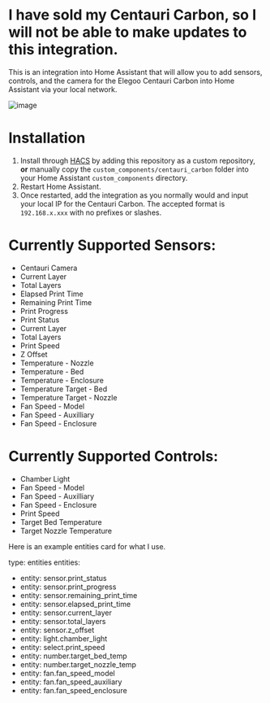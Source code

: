 # **I have sold my Centauri Carbon, so I will not be able to make updates to this integration.**

This is an integration into Home Assistant that will allow you to add sensors, controls, and the camera for the Elegoo Centauri Carbon into Home Assistant via your local network.

![image](https://github.com/user-attachments/assets/35b886d5-1a51-46b8-921e-33a7854503e6)

# **Installation**

1. Install through [HACS](https://hacs.xyz/) by adding this repository as a custom repository, **or** manually copy the `custom_components/centauri_carbon` folder into your Home Assistant `custom_components` directory.
2. Restart Home Assistant.
3. Once restarted, add the integration as you normally would and input your local IP for the Centauri Carbon. The accepted format is `192.168.x.xxx` with no prefixes or slashes.

# **Currently Supported Sensors:**

- Centauri Camera
- Current Layer
- Total Layers
- Elapsed Print Time
- Remaining Print Time
- Print Progress
- Print Status
- Current Layer
- Total Layers
- Print Speed
- Z Offset
- Temperature - Nozzle
- Temperature - Bed
- Temperature - Enclosure
- Temperature Target - Bed
- Temperature Target - Nozzle
- Fan Speed - Model
- Fan Speed - Auxilliary
- Fan Speed - Enclosure

# **Currently Supported Controls:**

- Chamber Light
- Fan Speed - Model
- Fan Speed - Auxilliary
- Fan Speed - Enclosure
- Print Speed
- Target Bed Temperature
- Target Nozzle Temperature

Here is an example entities card for what I use.

type: entities
entities:
  - entity: sensor.print_status
  - entity: sensor.print_progress
  - entity: sensor.remaining_print_time
  - entity: sensor.elapsed_print_time
  - entity: sensor.current_layer
  - entity: sensor.total_layers
  - entity: sensor.z_offset
  - entity: light.chamber_light
  - entity: select.print_speed
  - entity: number.target_bed_temp
  - entity: number.target_nozzle_temp
  - entity: fan.fan_speed_model
  - entity: fan.fan_speed_auxiliary
  - entity: fan.fan_speed_enclosure
